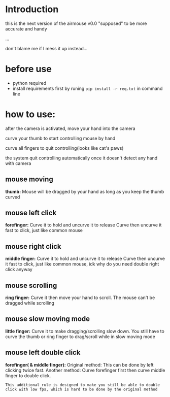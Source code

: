 # Introduction
this is the next version of the airmouse v0.0
"supposed" to be more accurate and handy

...

don't blame me if I mess it up instead...

# before use
- python required
- install requirements first by runing `pip install -r req.txt` in command line


# how to use:
    
after the camera is activated, move your hand into the camera

curve your thumb to start controlling mouse by hand

curve all fingers to quit controlling(looks like cat's paws)

the system quit controlling automatically once it doesn't detect any hand with camera

## mouse moving
**thumb:**
    Mouse will be dragged by your hand as long as you keep the thumb curved
## mouse left click 
**forefinger:**
    Curve it to hold and uncurve it to release
    Curve then uncurve it fast to click, just like common mouse
## mouse right click
**middle finger:**
    Curve it to hold and uncurve it to release
    Curve then uncurve it fast to click, just like common mouse, idk why do you need double right click anyway
## mouse scrolling
**ring finger:**
    Curve it then move your hand to scroll.
    The mouse can't be dragged while scrolling
## mouse slow moving mode
**little finger:**
    Curve it to make dragging/scrolling slow down.
    You still have to curve the thumb or ring finger to drag/scroll while in slow moving mode
## mouse left double click 
**forefinger( & middle finger):**
    Original method: This can be done by left clicking twice fast.
    Another method: Curve forefinger first then curve middle finger to double click.
        
    This additional rule is designed to make you still be able to double click with low fps, which is hard to be done by the original method


